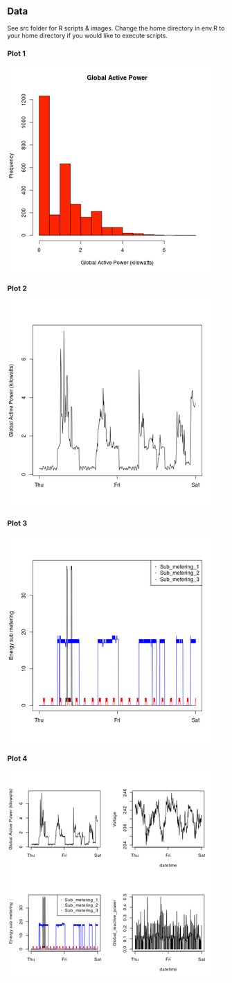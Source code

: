 ## Data

See src folder for R scripts & images.
Change the home directory in env.R to your home directory if you would like to execute scripts.

### Plot 1


![](src/plot1.png) 


### Plot 2

![](src/plot2.png) 


### Plot 3

![](src/plot3.png) 


### Plot 4

![](src/plot4.png)
